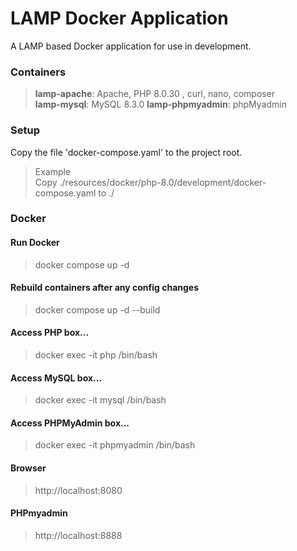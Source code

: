 
# LAMP Docker Application

A LAMP based Docker application for use in development.

### Containers
> **lamp-apache**: Apache, PHP 8.0.30 , curl, nano, composer  
> **lamp-mysql**: MySQL 8.3.0
> **lamp-phpmyadmin**: phpMyadmin  

### Setup
Copy the file 'docker-compose.yaml' to the project root.

> Example  
> Copy ./resources/docker/php-8.0/development/docker-compose.yaml to ./

### Docker

#### Run Docker
> docker compose up -d

#### Rebuild containers after any config changes
> docker compose up -d --build 

#### Access PHP box...
> docker exec -it php /bin/bash 

#### Access MySQL box...
> docker exec -it mysql /bin/bash  

#### Access PHPMyAdmin box...
> docker exec -it phpmyadmin /bin/bash 

#### Browser
> http://localhost:8080

#### PHPmyadmin
> http://localhost:8888
